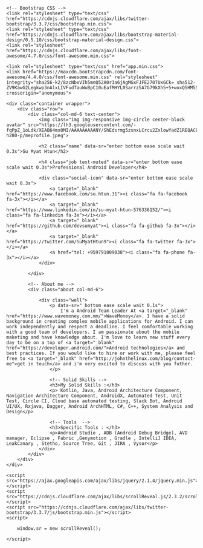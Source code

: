 <!DOCTYPE html>
<html lang="en">
<head>
	<meta charset="utf-8">
	<meta http-equiv="X-UA-Compatible" content="IE=edge">
	<meta name="viewport" content="width=device-width, initial-scale=1">
	<title>Su Myat Htun : An Android Team Leader At WaveMoney</title>

	<!-- Bootstrap CSS -->
	<link rel="stylesheet" type="text/css" href="https://cdnjs.cloudflare.com/ajax/libs/twitter-bootstrap/3.3.7/css/bootstrap.min.css">
	<link rel="stylesheet" type="text/css" href="https://cdnjs.cloudflare.com/ajax/libs/bootstrap-material-design/0.5.10/css/bootstrap-material-design.css">
	<link rel="stylesheet" href="https://cdnjs.cloudflare.com/ajax/libs/font-awesome/4.7.0/css/font-awesome.min.css">
	
	<link rel="stylesheet" type="text/css" href="app.min.css">	
	<link href="https://maxcdn.bootstrapcdn.com/font-awesome/4.4.0/css/font-awesome.min.css" rel="stylesheet" integrity="sha256-k2/8zcNbxVIh5mnQ52A0r3a6jAgMGxFJFE2707UxGCk= sha512-ZV9KawG2Legkwp3nAlxLIVFudTauWuBpC10uEafMHYL0Sarrz5A7G79kXh5+5+woxQ5HM559XX2UZjMJ36Wplg==" crossorigin="anonymous">
</head>
<body>
	
	<div class="container wrapper">
		<div class="row">
			<div class="col-md-6 text-center">							
				<img class="img img-responsive img-circle center-block avatar" src="https://lh3.googleusercontent.com/-fqPpZ_1oLdk/XEAB64mx0MI/AAAAAAAAANY/ShEdsrmg5zsnxLCrcu2ZxlowYadZ1REQACEwYBhgL/w280-h280-p/meprofile.jpeg">

				<h2 class="name" data-sr="enter bottom ease scale wait 0.3s">Su Myat Htun</h2>
				
				<h4 class="job text-muted" data-sr="enter bottom ease scale wait 0.3s">Professional Android Developer</h4>	

				<div class="social-icon" data-sr="enter bottom ease scale wait 0.3s">
					<a target="_blank" href="https://www.facebook.com/su.htun.31"><i class="fa fa-facebook fa-3x"></i></a>
					<a target="_blank" href="https://www.linkedin.com/in/su-myat-htun-576336152/"><i class="fa fa-linkedin fa-3x"></i></a>
					<a target="_blank" href="https://github.com/devsumyat"><i class="fa fa-github fa-3x"></i></a>
					<a target="_blank" href="https://twitter.com/SuMyatHtun9"><i class="fa fa-twitter fa-3x"></i></a>
					<a href="tel: +959791009038"><i class="fa fa-phone fa-3x"></i></a>					
				</div>

			</div>

			<!-- About me -->
			<div class="about col-md-6">

				<div class="well">
					<p data-sr=" bottom ease scale wait 0.1s">
						I'm a Android Team Leader At <a target="_blank" href="https://www.wavemoney.com.mm/">WaveMoney</a>. I have a solid background in creating complex mobile applications for Android. I can work independently and respect a deadline. I feel comfortable working with a good team of developers. I am passionate about the mobile maketing and have knowledge about. I'm love to learn new stuff every day to be on a top of <a target="_blank" href="https://developer.android.com/">Android technologies</a> and best practices. If you would like to hire or work with me, please feel free to <a target="_blank" href="http://johnthelinux.com/blog/contact-me">get in touch</a> and i'm very excited to discuss with you futher.	
					</p>
					
					<!-- Solid Skills -->
					<h3>My Solid Skills :</h3>
					<p> Kotlin, Java, Android Architecture Component, Navigation Architecture Component, AndroidX, Automated Test, Unit Test, Circle CI, Cloud base automated testing, Slack Bot, Android UI/UX, Rxjava, Dagger, Android ArchHTML, C#, C++, System Analysis and Design</p>

					<!-- Tools  -->
					<h3>Specific Tools : </h3>
					<p>Android Studio , ADB (Android Debug Bridge), AVD manager, Eclipse , Fabric ,Genymotion , Gradle , IntelliJ IDEA, LeakCanary , Stetho, Source Tree, Git , JIRA , Vysor</p>
				</div>
			</div>
		</div>
	</div>

	<script src="https://ajax.googleapis.com/ajax/libs/jquery/2.1.4/jquery.min.js"></script>
	<script src="https://cdnjs.cloudflare.com/ajax/libs/scrollReveal.js/2.3.2/scrollReveal.min.js"></script>
	<script src="https://cdnjs.cloudflare.com/ajax/libs/twitter-bootstrap/3.3.7/js/bootstrap.min.js"></script>
	<script>

		window.sr = new scrollReveal();

	</script>
</body>
</html>
